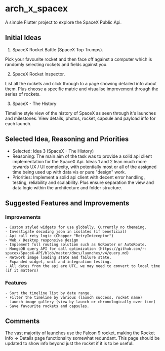 # arch_x_spacex

A simple Flutter project to explore the SpaceX Public Api.

## Initial Ideas
1. SpaceX Rocket Battle (SpaceX Top Trumps). 

Pick your favourite rocket and then face off against a computer which is randomly selecting rockets and fields against you.

2. SpaceX Rocket Inspector.

List all the rockets and click through to a page showing detailed info about them. Plus choose a specific matric and visualise improvement through the series of rockets.

3. SpaceX - The History

Timeline style view of the history of SpaceX as seen through it's launches and milestones. View details, photos, rocket, capsule and payload info for each launch.

## Selected Idea, Reasoning and Priorities

 - Selected: Idea 3 (SpaceX - The History)
 - Reasoning: The main aim of the task was to provide a solid api client implementation for the SpaceX Api. Ideas 1 and 2 lean much more towards UX / UI complexity, with potentially most or all of the assigned time being used up with data vis or pure "design" work.
 - Priorities: Implement a solid api client with decent error handling, testing, reliability and scalability. Plus ensure separation the view and data logic within the architecture and folder structure.

## Suggested Features and Improvements
### Improvements
    - Custom styled widgets for use globally. Currently no themeing.
    - Investigate decoding json in isolates (if beneficial)
    - Api call rety logic (Chopper "RetryInteceptor")
    - Web / Desktop responsive design
    - Implement full routing solution such as GoRouter or AutoRoute.
    - MongoDB query API for call optimization (https://github.com/r-spacex/SpaceX-API/blob/master/docs/launches/v4/query.md)
    - Network image loading state and failure state.
    - Expanded widget, unit and integration testing.
    - All dates from the api are UTC, we may need to convert to local time (if it matters)
### Features
    - Sort the timeline list by date range.
    - Filter the timeline by various (launch success, rocket name)
    - Launch image gallery (view by launch or chronologically over time)
    - Save favourite rockets and capsules.

## Comments

The vast majority of launches use the Falcon 9 rocket, making the Rocket Info -> Details page functionality somewhat redundant. This page should be updated to show info beyond just the rocket if it is to be useful.
